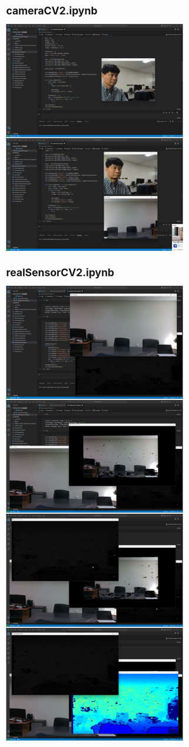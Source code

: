 # cameraCV2.ipynb

<img src="https://github.com/leebyunggook/RIS2024/blob/main/realSensorPyGame/20240905_124854.png" width="480"> <img src="https://github.com/leebyunggook/RIS2024/blob/main/realSensorPyGame/20240905_125049.png" width="480">

# realSensorCV2.ipynb

<img src="https://github.com/leebyunggook/RIS2024/blob/main/realSensorPyGame/20240905_131732.png" width="480"> <img src="https://github.com/leebyunggook/RIS2024/blob/main/realSensorPyGame/20240905_131856.png" width="480">
<img src="https://github.com/leebyunggook/RIS2024/blob/main/realSensorPyGame/20240905_131952.png" width="480"> <img src="https://github.com/leebyunggook/RIS2024/blob/main/realSensorPyGame/20240905_132045.png" width="480">
